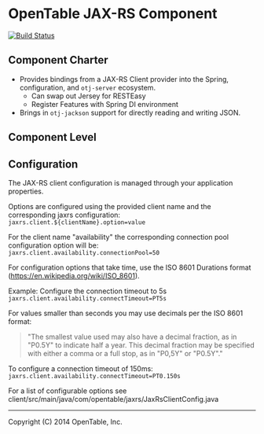 OpenTable JAX-RS Component
==========================

[![Build Status](https://travis-ci.org/opentable/otj-jaxrs.svg)](https://travis-ci.org/opentable/otj-jaxrs)

Component Charter
-----------------

* Provides bindings from a JAX-RS Client provider into the Spring, configuration, and `otj-server` ecosystem.
  - Can swap out Jersey for RESTEasy
  - Register Features with Spring DI environment
* Brings in `otj-jackson` support for directly reading and writing JSON.

Component Level
---------------

Configuration
--------------
The JAX-RS client configuration is managed through your application properties. 


Options are configured using the provided client name and the corresponding jaxrs configuration:  
`jaxrs.client.${clientName}.option=value`


For the client name "availability" the corresponding connection pool configuration option will be:  
`jaxrs.client.availability.connectionPool=50`


For configuration options that take time, use the ISO 8601 Durations format (https://en.wikipedia.org/wiki/ISO_8601).  

Example: Configure the connection timeout to 5s  
`jaxrs.client.availability.connectTimeout=PT5s`


For values smaller than seconds you may use decimals per the ISO 8601 format:  
>"The smallest value used may also have a decimal fraction, as in "P0.5Y" to indicate half a year. This decimal fraction may be specified with either a comma or a full stop, as in "P0,5Y" or "P0.5Y"."


To configure a connection timeout of 150ms:  
`jaxrs.client.availability.connectTimeout=PT0.150s`


For a list of configurable options see client/src/main/java/com/opentable/jaxrs/JaxRsClientConfig.java

----
Copyright (C) 2014 OpenTable, Inc.
